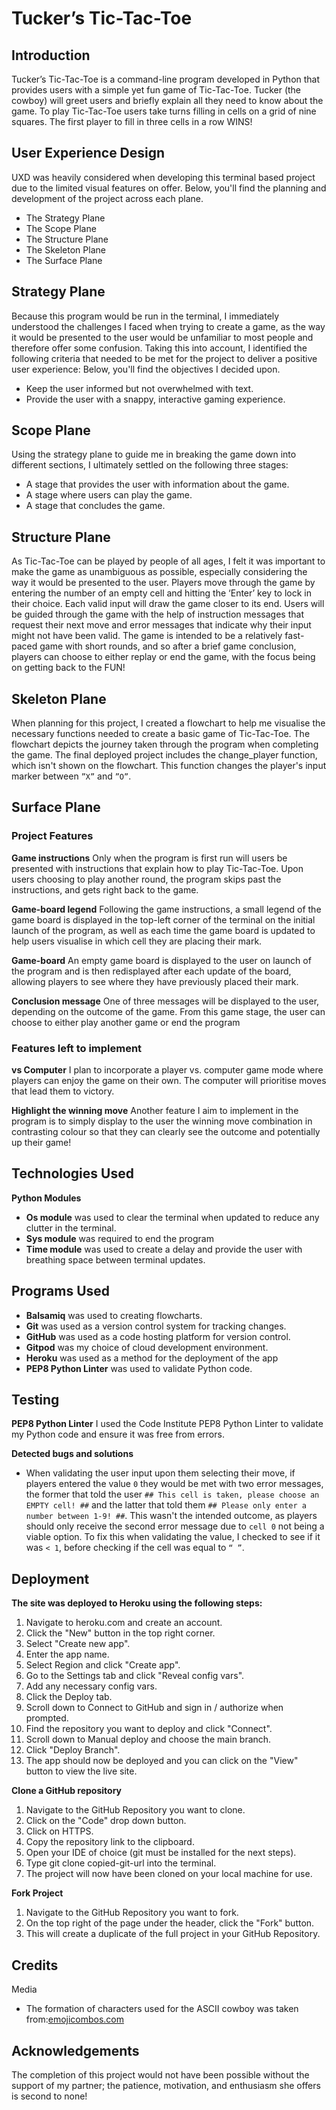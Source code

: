 # Tucker’s Tic-Tac-Toe

## Introduction
Tucker’s Tic-Tac-Toe is a command-line program developed in Python that provides users with a simple yet fun game of Tic-Tac-Toe. Tucker (the cowboy) will greet users and briefly explain all they need to know about the game. To play Tic-Tac-Toe users take turns filling in cells on a grid of nine squares. The first player to fill in three cells in a row WINS! 

## User Experience Design
UXD was heavily considered when developing this terminal based project due to the limited visual features on offer. Below, you'll find the planning and development of the project across each plane.
- The Strategy Plane
- The Scope Plane
- The Structure Plane
- The Skeleton Plane
- The Surface Plane

## Strategy Plane
Because this program would be run in the terminal, I immediately understood the challenges I faced when trying to create a game, as the way it would be presented to the user would be unfamiliar to most people and therefore offer some confusion. Taking this into account, I identified the following criteria that needed to be met for the project to deliver a positive user experience: Below, you'll find the objectives I decided upon. 
- Keep the user informed but not overwhelmed with text.
- Provide the user with a snappy, interactive gaming experience.

## Scope Plane
Using the strategy plane to guide me in breaking the game down into different sections, I ultimately settled on the following three stages:
- A stage that provides the user with information about the game. 
- A stage where users can play the game.
- A stage that concludes the game.

## Structure Plane
As Tic-Tac-Toe can be played by people of all ages, I felt it was important to make the game as unambiguous as possible, especially considering the way it would be presented to the user. Players move through the game by entering the number of an empty cell and hitting the ‘Enter’ key to lock in their choice. Each valid input will draw the game closer to its end.
Users will be guided through the game with the help of instruction messages that request their next move and error messages that indicate why their input might not have been valid.
The game is intended to be a relatively fast-paced game with short rounds, and so after a brief game conclusion, players can choose to either replay or end the game, with the focus being on getting back to the FUN!

## Skeleton Plane
When planning for this project, I created a flowchart to help me visualise the necessary functions needed to create a basic game of Tic-Tac-Toe. The flowchart depicts the journey taken through the program when completing the game. The final deployed project includes the change_player function, which isn't shown on the flowchart. This function changes the player's input marker between `”X”` and `”O”`.

## Surface Plane
### Project Features
**Game instructions**
Only when the program is first run will users be presented with instructions that explain how to play Tic-Tac-Toe. Upon users choosing to play another round, the program skips past the instructions, and gets right back to the game. 

**Game-board legend**
Following the game instructions, a small legend of the game board is displayed in the top-left corner of the terminal on the initial launch of the program, as well as each time the game board is updated to help users visualise in which cell they are placing their mark.

**Game-board**
An empty game board is displayed to the user on launch of the program and is then redisplayed after each update of the board, allowing players to see where they have previously placed their mark.

**Conclusion message**
One of three messages will be displayed to the user, depending on the outcome of the game. From this game stage, the user can choose to either play another game or end the program
 
### Features left to implement
**vs Computer**
I plan to incorporate a player vs. computer game mode where players can enjoy the game on their own. The computer will prioritise moves that lead them to victory.

**Highlight the winning move**
Another feature I aim to implement in the program is to simply display to the user the winning move combination in contrasting colour so that they can clearly see the outcome and potentially up their game!

## Technologies Used
**Python Modules**
- **Os module** was used to clear the terminal when updated to reduce any clutter in the terminal.
- **Sys module** was required to end the program
- **Time module** was used to create a delay and provide the user with breathing space between terminal updates.

## Programs Used
- **Balsamiq** was used to creating flowcharts.
- **Git** was used as a version control system for tracking changes.
- **GitHub** was used as a code hosting platform for version control.
- **Gitpod** was my choice of cloud development environment.
- **Heroku** was used as a method for the deployment of the app
- **PEP8 Python Linter** was used to validate Python code. 

## Testing
**PEP8 Python Linter**
I used the Code Institute PEP8 Python Linter to validate my Python code and ensure it was free from errors.

**Detected bugs and solutions**
- When validating the user input upon them selecting their move, if players entered the value `0` they would be met with two error messages, the former that told the user `## This cell is taken, please choose an EMPTY cell! ##` and the latter that told them `## Please only enter a number between 1-9! ##`. This wasn't the intended outcome, as players should only receive the second error message due to `cell 0` not being a viable option. To fix this when validating the value, I checked to see if it was `< 1`, before checking if the cell was equal to `“ ”`.

## Deployment
**The site was deployed to Heroku using the following steps:**
1. Navigate to heroku.com and create an account.
2. Click the "New" button in the top right corner.
3. Select "Create new app".
4. Enter the app name.
5. Select Region and click "Create app".
6. Go to the Settings tab and click "Reveal config vars".
7. Add any necessary config vars.
8. Click the Deploy tab.
9. Scroll down to Connect to GitHub and sign in / authorize when prompted.
10. Find the repository you want to deploy and click "Connect".
11. Scroll down to Manual deploy and choose the main branch.
12. Click "Deploy Branch".
13. The app should now be deployed and you can click on the "View" button to view the live site.
  
**Clone a GitHub repository**
1. Navigate to the GitHub Repository you want to clone.
2. Click on the "Code" drop down button.
3. Click on HTTPS.
4. Copy the repository link to the clipboard.
5. Open your IDE of choice (git must be installed for the next steps).
6. Type git clone copied-git-url into the terminal.
7. The project will now have been cloned on your local machine for use.

**Fork Project**
1. Navigate to the GitHub Repository you want to fork.
2. On the top right of the page under the header, click the "Fork" button.
3. This will create a duplicate of the full project in your GitHub Repository.

## Credits
Media
- The formation of characters used for the ASCII cowboy was taken from:[emojicombos.com](https://emojicombos.com/cowboy-ascii-art)

## Acknowledgements  
The completion of this project would not have been possible without the support of my partner; the patience, motivation, and enthusiasm she offers is second to none!